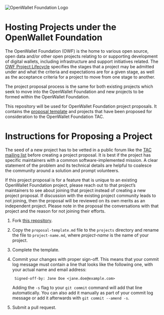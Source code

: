 ![OpenWallet Foundation Logo](https://openwallet.foundation/wp-content/uploads/sites/11/2023/02/OpenWallet_Logo_Color-with-descriptor.svg)

# Hosting Projects under the OpenWallet Foundation
The OpenWallet Foundation (OWF) is the home to various open source,
open data and/or other open projects relating to or supporting development
of digital wallets, including infrastructure and support initiatives related.
The [OWF Project Lifecycle](https://tkuhrt.github.io/owf-tac-proposal/governance/project-lifecycle/)
specifies the stages that a project may be admitted under and what the
criteria and expectations are for a given stage, as well as the acceptance
criteria for a project to move from one stage to another.

The project proposal process is the same for both existing projects which
seek to move into the OpenWallet Foundation and new projects to be formed
within the OpenWallet Foundation.

This repository will be used for OpenWallet Foundation project proposals.
It contains the [proposal template](./proposal-template.md) and projects
that have been proposed for consideration to the OpenWallet Foundation TAC.

# Instructions for Proposing a Project
The seed of a new project has to be vetted in a public forum like the
[TAC mailing list](https://lists.openwallet.foundation/g/TAC) before
creating a project proposal. It is best if the project has specific maintainers
with a common software-implemented mission. A clear statement of the problem
and its technical details are helpful to coalesce the community around a
solution and prompt volunteers.

If this project proposal is for a feature that is unique to an existing
OpenWallet Foundation project, please reach out to that project’s maintainers
to see about joining that project instead of creating a new project proposal.
If discussion with the existing project community leads to not joining, then
the proposal will be reviewed on its own merits as an independent project.
Please note in the proposal the conversations with that project and the reason
for not joining their efforts.

1. Fork [this repository](https://github.com/openwallet-foundation/project-proposals).
2. Copy the `proposal-template.md` file to the `projects` directory and rename
the file to `project-name.md`, where _project-name_ is the name of your project.
3. Complete the template.
4. Commit your changes with proper sign-off. This means that your commit
log message must contain a line that looks like the following one,
with your actual name and email address:

        Signed-off-by: Jane Doe <jane.doe@example.com>

   Adding the `-s` flag to your `git commit` command will add that line
automatically. You can also add it manually as part of your commit
log message or add it afterwards with `git commit --amend -s`.
5. Submit a pull request.
